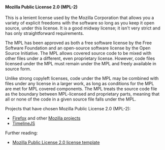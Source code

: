 #### Mozilla Public License 2.0 (MPL-2)

This is a lenient license used by the Mozilla Corporation that allows you a variety of explicit freedoms with the software so long as you keep it open source, under this license. It is a good midway license; it isn't very strict and has only straightforward requirements.

The MPL has been approved as both a free software license by the Free Software Foundation and an open-source software license by the Open Source Initiative. The MPL allows covered source code to be mixed with other files under a different, even proprietary license. However, code files licensed under the MPL must remain under the MPL and freely available in source form.

Unlike strong copyleft licenses, code under the MPL may be combined with files under any license in a larger work, as long as conditions for the MPL are met for MPL covered components. The MPL treats the source code file as the boundary between MPL-licensed and proprietary parts, meaning that all or none of the code in a given source file falls under the MPL.

Projects that have chosen Mozilla Public License 2.0 (MPL-2):

* [Firefox](http://www.mozilla.org/en-US/firefox/ "Firefox") and other [Mozilla projects](http://www.mozilla.org/en-US/products/ "List of Mozilla products")
* [TimelineJS](https://github.com/NUKnightLab/TimelineJS/blob/master/LICENSE "MPL-2")

Further reading:

* [Mozilla Public License 2.0 license template](http://opensource.org/licenses/MPL-2.0 "Mozilla Public License  2.0")
